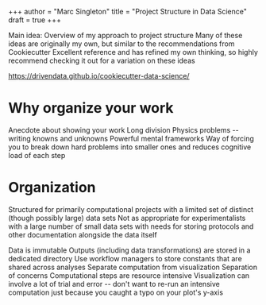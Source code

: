 +++
author = "Marc Singleton"
title = "Project Structure in Data Science"
draft = true
+++

Main idea: Overview of my approach to project structure
Many of these ideas are originally my own, but similar to the recommendations from Cookiecutter
    Excellent reference and has refined my own thinking, so highly recommend checking it out for a variation on these ideas

https://drivendata.github.io/cookiecutter-data-science/

# Why organize your work
Anecdote about showing your work
    Long division
    Physics problems -- writing knowns and unknowns
Powerful mental frameworks
Way of forcing you to break down hard problems into smaller ones and reduces cognitive load of each step

# Organization
Structured for primarily computational projects with a limited set of distinct (though possibly large) data sets
Not as appropriate for experimentalists with a large number of small data sets with needs for storing protocols and other documentation alongside the data itself

Data is immutable
Outputs (including data transformations) are stored in a dedicated directory
Use workflow managers to store constants that are shared across analyses
Separate computation from visualization
    Separation of concerns
    Computational steps are resource intensive
    Visualization can involve a lot of trial and error -- don't want to re-run an intensive computation just because you caught a typo on your plot's y-axis
